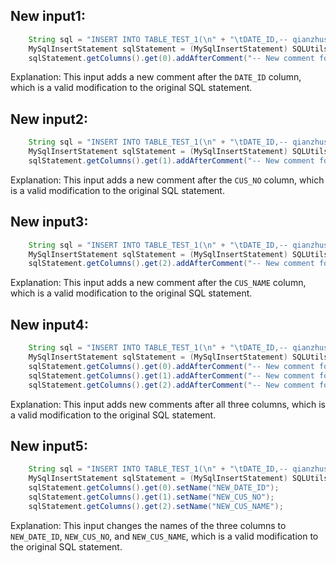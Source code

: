 ## New input1:
```java
    String sql = "INSERT INTO TABLE_TEST_1(\n" + "\tDATE_ID,-- qianzhushi\n" + "\tCUS_NO -- houzhushi\n,\n" + "\tCUS_NAME\n" + ")\n" + "SELECT A.DATE_ID,\n" + "\tA.CUS_NO,\n" + "\tA.CUS_NAME\n" + "FROM TABLE_TEST_2 \n" + "WHERE COL1='1';";
    MySqlInsertStatement sqlStatement = (MySqlInsertStatement) SQLUtils.parseSingleStatement(sql, DbType.mysql, true);
    sqlStatement.getColumns().get(0).addAfterComment("-- New comment for DATE_ID");
```
Explanation: This input adds a new comment after the `DATE_ID` column, which is a valid modification to the original SQL statement.

## New input2:
```java
    String sql = "INSERT INTO TABLE_TEST_1(\n" + "\tDATE_ID,-- qianzhushi\n" + "\tCUS_NO -- houzhushi\n,\n" + "\tCUS_NAME\n" + ")\n" + "SELECT A.DATE_ID,\n" + "\tA.CUS_NO,\n" + "\tA.CUS_NAME\n" + "FROM TABLE_TEST_2 \n" + "WHERE COL1='1';";
    MySqlInsertStatement sqlStatement = (MySqlInsertStatement) SQLUtils.parseSingleStatement(sql, DbType.mysql, true);
    sqlStatement.getColumns().get(1).addAfterComment("-- New comment for CUS_NO");
```
Explanation: This input adds a new comment after the `CUS_NO` column, which is a valid modification to the original SQL statement.

## New input3:
```java
    String sql = "INSERT INTO TABLE_TEST_1(\n" + "\tDATE_ID,-- qianzhushi\n" + "\tCUS_NO -- houzhushi\n,\n" + "\tCUS_NAME\n" + ")\n" + "SELECT A.DATE_ID,\n" + "\tA.CUS_NO,\n" + "\tA.CUS_NAME\n" + "FROM TABLE_TEST_2 \n" + "WHERE COL1='1';";
    MySqlInsertStatement sqlStatement = (MySqlInsertStatement) SQLUtils.parseSingleStatement(sql, DbType.mysql, true);
    sqlStatement.getColumns().get(2).addAfterComment("-- New comment for CUS_NAME");
```
Explanation: This input adds a new comment after the `CUS_NAME` column, which is a valid modification to the original SQL statement.

## New input4:
```java
    String sql = "INSERT INTO TABLE_TEST_1(\n" + "\tDATE_ID,-- qianzhushi\n" + "\tCUS_NO -- houzhushi\n,\n" + "\tCUS_NAME\n" + ")\n" + "SELECT A.DATE_ID,\n" + "\tA.CUS_NO,\n" + "\tA.CUS_NAME\n" + "FROM TABLE_TEST_2 \n" + "WHERE COL1='1';";
    MySqlInsertStatement sqlStatement = (MySqlInsertStatement) SQLUtils.parseSingleStatement(sql, DbType.mysql, true);
    sqlStatement.getColumns().get(0).addAfterComment("-- New comment for DATE_ID");
    sqlStatement.getColumns().get(1).addAfterComment("-- New comment for CUS_NO");
    sqlStatement.getColumns().get(2).addAfterComment("-- New comment for CUS_NAME");
```
Explanation: This input adds new comments after all three columns, which is a valid modification to the original SQL statement.

## New input5:
```java
    String sql = "INSERT INTO TABLE_TEST_1(\n" + "\tDATE_ID,-- qianzhushi\n" + "\tCUS_NO -- houzhushi\n,\n" + "\tCUS_NAME\n" + ")\n" + "SELECT A.DATE_ID,\n" + "\tA.CUS_NO,\n" + "\tA.CUS_NAME\n" + "FROM TABLE_TEST_2 \n" + "WHERE COL1='1';";
    MySqlInsertStatement sqlStatement = (MySqlInsertStatement) SQLUtils.parseSingleStatement(sql, DbType.mysql, true);
    sqlStatement.getColumns().get(0).setName("NEW_DATE_ID");
    sqlStatement.getColumns().get(1).setName("NEW_CUS_NO");
    sqlStatement.getColumns().get(2).setName("NEW_CUS_NAME");
```
Explanation: This input changes the names of the three columns to `NEW_DATE_ID`, `NEW_CUS_NO`, and `NEW_CUS_NAME`, which is a valid modification to the original SQL statement.

